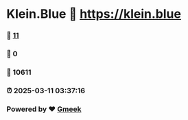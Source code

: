 # Klein.Blue :link: https://klein.blue 
### :page_facing_up: [11](https://klein.blue/tag.html) 
### :speech_balloon: 0 
### :hibiscus: 10611 
### :alarm_clock: 2025-03-11 03:37:16 
### Powered by :heart: [Gmeek](https://github.com/Meekdai/Gmeek)
